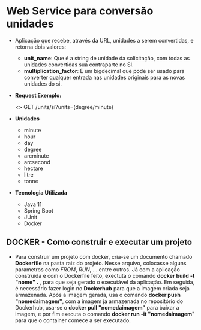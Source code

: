 # Web Service para conversão unidades

- Aplicação que recebe, através da URL, unidades a serem convertidas, e retorna dois valores:
    - **unit_name**: Que é a string de unidade da solicitação, com todas as unidades convertidas sua contraparte no SI.
    - **multiplication_factor**: É um bigdecimal que pode ser usado para converter qualquer entrada nas unidades originais para as novas unidades do si.
    
    
 - **Request Exemplo:** 
    
      
    <> GET /units/si?units=(degree/minute)
    
 
 - **Unidades**
    - minute
    - hour
    - day
    - degree
    - arcminute
    - arcsecond
    - hectare
    - litre
    - tonne   
 
  
  - **Tecnologia Utilizada**
    - Java 11
    - Spring Boot
    - JUnit
    - Docker
    
    
  ## DOCKER - Como construir e executar um projeto
  
  - Para construir um projeto com docker, cria-se um documento chamado **Dockerfile** na pasta raiz do projeto. Nesse arquivo, colocasse alguns parametros como _FROM_, _RUN_, ... entre outros.
  Já com a aplicação construída e com o Dockerfile feito, exectuta o comando __docker build -t "nome" .__ , para que seja gerado o executável da aplicação. Em seguida, é necessário fazer login no __Dockerhub__ para que a imagem criada seja armazenada.
  Após a imagem gerada, usa o comando __docker push "nomedaimagem"__, com a imagem já armazenada no repositório do Dockerhub, usa-se o __docker pull "nomedaimagem"__ para baixar a imagem, e por fim executa o comando __docker run -it "nomedaimagem__" para que o container comece a ser executado.
  
  
